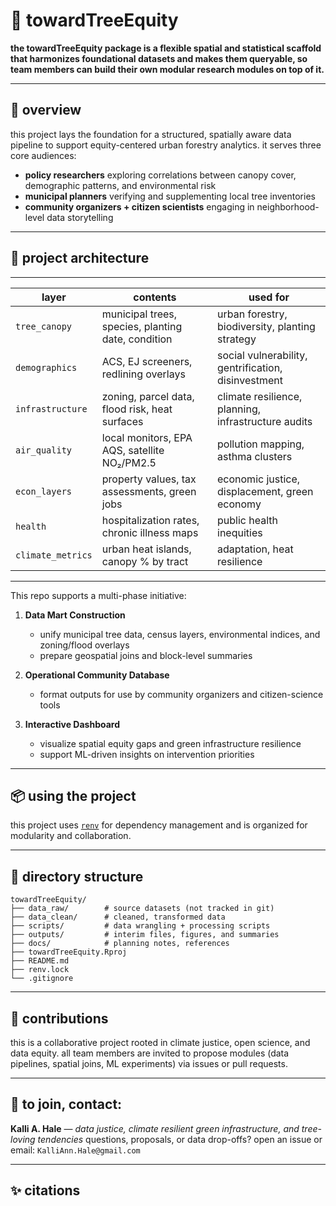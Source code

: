 
# 🌳 towardTreeEquity

**the towardTreeEquity package is a flexible spatial and statistical scaffold 
that harmonizes foundational datasets and makes them queryable, 
so team members can build their own modular research modules on top of it.**



---

## 🌱 overview

this project lays the foundation for a structured, spatially aware data 
pipeline to support equity-centered urban forestry analytics. it serves 
three core audiences:

- **policy researchers** exploring correlations between canopy cover, 
demographic patterns, and environmental risk
- **municipal planners** verifying and supplementing local tree 
inventories
- **community organizers + citizen scientists** engaging in 
neighborhood-level data storytelling

---

## 🧬 project architecture

___

| layer             | contents                                           | used for                                            |
| ----------------- | -------------------------------------------------- | --------------------------------------------------- |
| `tree_canopy`     | municipal trees, species, planting date, condition | urban forestry, biodiversity, planting strategy     |
| `demographics`    | ACS, EJ screeners, redlining overlays              | social vulnerability, gentrification, disinvestment |
| `infrastructure`  | zoning, parcel data, flood risk, heat surfaces     | climate resilience, planning, infrastructure audits |
| `air_quality`     | local monitors, EPA AQS, satellite NO₂/PM2.5       | pollution mapping, asthma clusters                  |
| `econ_layers`     | property values, tax assessments, green jobs       | economic justice, displacement, green economy       |
| `health`          | hospitalization rates, chronic illness maps        | public health inequities                            |
| `climate_metrics` | urban heat islands, canopy % by tract              | adaptation, heat resilience                         |

___

This repo supports a multi-phase initiative:

1. **Data Mart Construction**
   - unify municipal tree data, census layers, environmental indices, and 
zoning/flood overlays
   - prepare geospatial joins and block-level summaries

2. **Operational Community Database**
   - format outputs for use by community organizers and citizen-science 
tools

3. **Interactive Dashboard**
   - visualize spatial equity gaps and green infrastructure resilience
   - support ML-driven insights on intervention priorities

---

## 📦 using the project

this project uses [`renv`](https://rstudio.github.io/renv/) for dependency 
management and is organized for modularity and collaboration.

---

## 📁 directory structure

```
towardTreeEquity/
├── data_raw/        # source datasets (not tracked in git)
├── data_clean/      # cleaned, transformed data
├── scripts/         # data wrangling + processing scripts
├── outputs/         # interim files, figures, and summaries
├── docs/            # planning notes, references
├── towardTreeEquity.Rproj
├── README.md
├── renv.lock
└── .gitignore
```

---

## 🤝 contributions

this is a collaborative project rooted in climate justice, open science, 
and data equity. all team members are invited to propose modules (data 
pipelines, spatial joins, ML experiments) via issues or pull requests.

---

## 💌 to join, contact:

**Kalli A. Hale** — *data justice, climate resilient green infrastructure, and 
tree-loving tendencies*
questions, proposals, or data drop-offs? open an issue or email: 
`KalliAnn.Hale@gmail.com`

---

## ✨ citations

